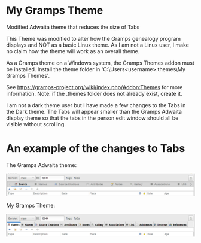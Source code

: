 # My Gramps Theme

Modified Adwaita theme that reduces the size of Tabs

This Theme was modified to alter how the Gramps genealogy program displays and NOT as a basic Linux theme. As I am not a Linux user, I make no claim how the theme will work as an overall theme.

As a Gramps theme on a Windows system, the Gramps Themes addon must be installed. Install the theme folder in  'C:\Users\<username>\.themes\My Gramps Themes'.

See https://gramps-project.org/wiki/index.php/Addon:Themes for more information. Note: if the .themes folder does not already exist, create it.

I am not a dark theme user but I have made a few changes to the Tabs in the Dark theme. The Tabs will appear smaller than the Gramps Adwaita display theme so that the tabs in the person edit window should all be visible without scrolling.

# An example of the changes to Tabs

The Gramps Adwaita theme:

![plot](./images/Gramps'%20Adwaita.png)

My Gramps Theme:

![plot](./images/My%20Gramps%20Theme.png)
